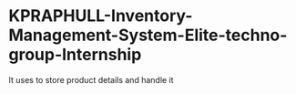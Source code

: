 # KPRAPHULL-Inventory-Management-System-Elite-techno-group-Internship
It uses to store product details and handle it
